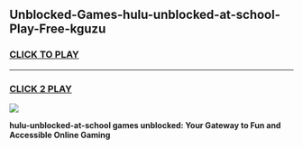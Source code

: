 
## Unblocked-Games-hulu-unblocked-at-school-Play-Free-kguzu
<h3>
<a href="https://premium76.site?title=hulu-unblocked-at-school&ref=18A1">CLICK TO PLAY</a></h3>
<hr>

<h3>
<a href="https://premium76.site?title=hulu-unblocked-at-school&ref=18A1">CLICK 2 PLAY</a>
  
</h3>

<a href="https://premium76.site?title=hulu-unblocked-at-school&ref=18A1"><img src="https://clearcache.store/games.png"></a>


**hulu-unblocked-at-school games unblocked: Your Gateway to Fun and Accessible Online Gaming**
